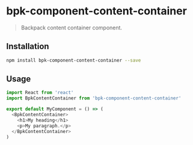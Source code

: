 # bpk-component-content-container

> Backpack content container component.

## Installation

```sh
npm install bpk-component-content-container --save
```

## Usage

```js
import React from 'react'
import BpkContentContainer from 'bpk-component-content-container'

export default MyComponent = () => (
  <BpkContentContainer>
    <h1>My heading</h1>
    <p>My paragraph.</p>
  </BpkContentContainer>
)
```
